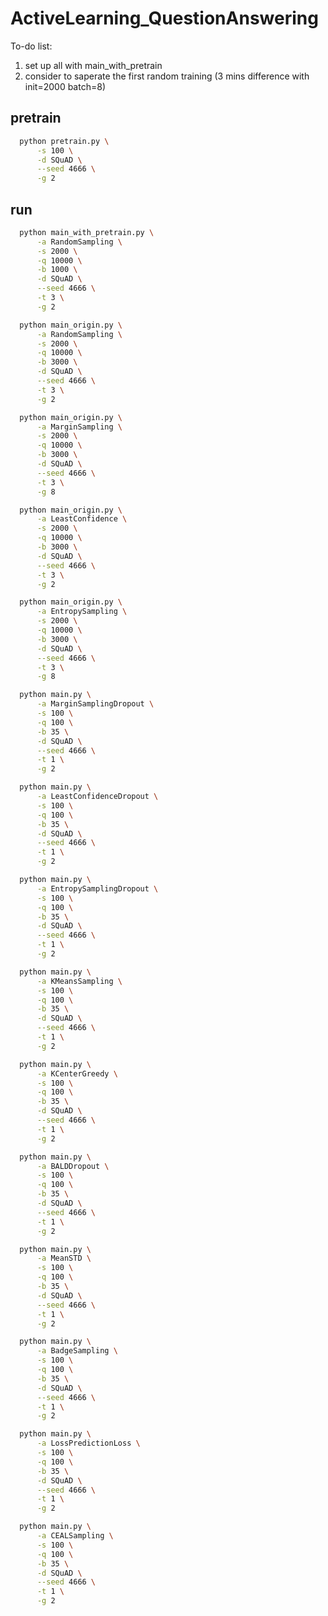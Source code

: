 # ActiveLearning_QuestionAnswering

To-do list:
1. set up all with main_with_pretrain
2. consider to saperate the first random training (3 mins difference with init=2000 batch=8)

## pretrain
```bash
  python pretrain.py \
      -s 100 \
      -d SQuAD \
      --seed 4666 \
      -g 2
```
## run
```bash
  python main_with_pretrain.py \
      -a RandomSampling \
      -s 2000 \
      -q 10000 \
      -b 1000 \
      -d SQuAD \
      --seed 4666 \
      -t 3 \
      -g 2
```
```bash
  python main_origin.py \
      -a RandomSampling \
      -s 2000 \
      -q 10000 \
      -b 3000 \
      -d SQuAD \
      --seed 4666 \
      -t 3 \
      -g 2
```
```bash
  python main_origin.py \
      -a MarginSampling \
      -s 2000 \
      -q 10000 \
      -b 3000 \
      -d SQuAD \
      --seed 4666 \
      -t 3 \
      -g 8
```
```bash
  python main_origin.py \
      -a LeastConfidence \
      -s 2000 \
      -q 10000 \
      -b 3000 \
      -d SQuAD \
      --seed 4666 \
      -t 3 \
      -g 2
```
```bash
  python main_origin.py \
      -a EntropySampling \
      -s 2000 \
      -q 10000 \
      -b 3000 \
      -d SQuAD \
      --seed 4666 \
      -t 3 \
      -g 8
```
```bash
  python main.py \
      -a MarginSamplingDropout \
      -s 100 \
      -q 100 \
      -b 35 \
      -d SQuAD \
      --seed 4666 \
      -t 1 \
      -g 2
```
```bash
  python main.py \
      -a LeastConfidenceDropout \
      -s 100 \
      -q 100 \
      -b 35 \
      -d SQuAD \
      --seed 4666 \
      -t 1 \
      -g 2
```
```bash
  python main.py \
      -a EntropySamplingDropout \
      -s 100 \
      -q 100 \
      -b 35 \
      -d SQuAD \
      --seed 4666 \
      -t 1 \
      -g 2
```
<!-- ```bash
  python main.py \
      -a VarRatio \
      -s 100 \
      -q 100 \
      -b 35 \
      -d SQuAD \
      --seed 4666 \
      -t 1 \
      -g 2
``` -->
```bash
  python main.py \
      -a KMeansSampling \
      -s 100 \
      -q 100 \
      -b 35 \
      -d SQuAD \
      --seed 4666 \
      -t 1 \
      -g 2
```
```bash
  python main.py \
      -a KCenterGreedy \
      -s 100 \
      -q 100 \
      -b 35 \
      -d SQuAD \
      --seed 4666 \
      -t 1 \
      -g 2
```
```bash
  python main.py \
      -a BALDDropout \
      -s 100 \
      -q 100 \
      -b 35 \
      -d SQuAD \
      --seed 4666 \
      -t 1 \
      -g 2
```
```bash
  python main.py \
      -a MeanSTD \
      -s 100 \
      -q 100 \
      -b 35 \
      -d SQuAD \
      --seed 4666 \
      -t 1 \
      -g 2
```
```bash
  python main.py \
      -a BadgeSampling \
      -s 100 \
      -q 100 \
      -b 35 \
      -d SQuAD \
      --seed 4666 \
      -t 1 \
      -g 2
```
```bash
  python main.py \
      -a LossPredictionLoss \
      -s 100 \
      -q 100 \
      -b 35 \
      -d SQuAD \
      --seed 4666 \
      -t 1 \
      -g 2
```
```bash
  python main.py \
      -a CEALSampling \
      -s 100 \
      -q 100 \
      -b 35 \
      -d SQuAD \
      --seed 4666 \
      -t 1 \
      -g 2
```
